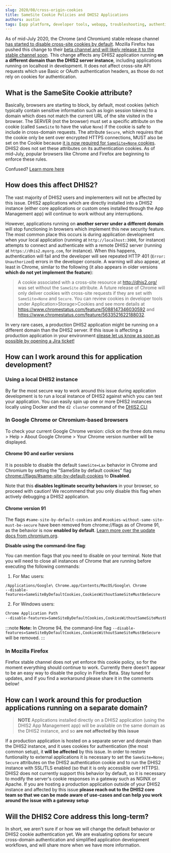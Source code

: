 ```yaml
---
slug: 2020/08/cross-origin-cookies
title: SameSite Cookie Policies and DHIS2 Applications
authors: austin
tags: [app platform, developer tools, webapp, troubleshooting, authentication]
---
```


As of mid-July 2020, the Chrome (and Chromium) stable release channel [has started to disable cross-site cookies by default](https://www.chromium.org/updates/same-site). Mozilla Firefox has pushed this change to their [beta channel and will likely release it to the stable channel soon](https://hacks.mozilla.org/2020/08/changes-to-samesite-cookie-behavior/). This change affects any DHIS2 application running **on a different domain than the DHIS2 server instance**, including applications running on localhost in development. It does not affect cross-site API requests which use Basic or OAuth authentication headers, as those do not rely on cookies for authentication.

<!--truncate-->

## What is the SameSite Cookie attribute?

Basically, browsers are starting to block, by default, most cookies (which typically contain sensitive information such as login session tokens) to a domain which does not match the current URL of the site visited in the browser. The SERVER (not the browser) must set a specific attribute on the cookie (called `SameSite` to have the value `None`) if the cookie is safe to include in cross-domain requests. The attribute `Secure`, which requires that the cookie only be sent over encrypted HTTPS connections, MUST also be set on the Cookie because [it is now required for `SameSite=None` cookies](https://web.dev/samesite-cookies-explained/#samesitenone-must-be-secure). DHIS2 does not set these attributes on its authentication cookies. As of mid-July, popular browsers like Chrome and Firefox are beginning to enforce these rules.

Confused? [Learn more here](https://web.dev/samesite-cookies-explained/)

## How does this affect DHIS2?

The vast majority of DHIS2 users and implementers will not be affected by this issue. DHIS2 applications which are directly installed into a DHIS2 instance (either core applications or custom ones installed through the App Management app) will continue to work without any interruptions.

However, applications running on **another server under a different domain** will stop functioning in browsers which implement this new security feature. The most common place this occurs is during application development when your local application (running at `http://localhost:3000`, for instance) attempts to connect and authenticate with a remote DHIS2 server (running at `https://dhis2.myorg.com`, for instance). When this happens, authentication will fail and the developer will see repeated HTTP 401 (`Error: Unauthorized`) errors in the developer console. A warning will also appear, at least in Chrome, similar to the following (it also appears in older versions **which do not yet implement the feature**):

> A cookie associated with a cross-site resource at http://dhis2.org/ was set without the `SameSite` attribute. A future release of Chrome will only deliver cookies with cross-site requests if they are set with `SameSite=None` and `Secure`. You can review cookies in developer tools under Application>Storage>Cookies and see more details at https://www.chromestatus.com/feature/5088147346030592 and https://www.chromestatus.com/feature/5633521622188032.

In very rare cases, a production DHIS2 application might be running on a different domain than the DHIS2 server. If this issue is affecting a production application in your environment [please let us know as soon as possible by opening a Jira ticket!](https://jira.dhis2.org)

## How can I work around this for application development?

### Using a local DHIS2 instance

By far the most secure way to work around this issue during application development is to run a local instance of DHIS2 against which you can test your application. You can easily spin up one or more DHIS2 instances locally using Docker and the `d2 cluster` command of the [DHIS2 CLI](/docs/cli/cluster)

### In Google Chrome or Chromium-based browsers

To check your current Google Chrome version: click on the three dots menu > Help > About Google Chrome > Your Chrome version number will be displayed.

#### Chrome 90 and earlier versions

It is possible to disable the default `SameSite=Lax` behavior in Chrome and Chromium by setting the "SameSite by default cookies" flag [chrome://flags/#same-site-by-default-cookies](chrome://flags/#same-site-by-default-cookies) to **Disabled**.

Note that this **disables legitimate security behaviors** in your browser, so proceed with caution! We recommend that you only disable this flag when actively debugging a DHIS2 application.

#### Chrome version 91

The flags `#same-site-by-default-cookies` and `#cookies-without-same-site-must-be-secure` have been removed from chrome://flags as of Chrome 91, as the behavior is now **enabled by default**. [Learn more over the update docs from chromium.org](https://www.chromium.org/updates/same-site).

**Disable using the command-line flag**:

You can mention flags that you need to disable on your terminal. Note that you will need to close all instances of Chrome that are running before executing the following commands:

1.  For Mac users:

```
/Applications/Google\ Chrome.app/Contents/MacOS/Google\ Chrome
--disable-features=SameSiteByDefaultCookies,CookiesWithoutSameSiteMustBeSecure
```

2. For Windows users:

```sh
Chrome Application Path
--disable-features=SameSiteByDefaultCookies,CookiesWithoutSameSiteMustBeSecure
```

:::note
**Note:** In Chrome 94, the command-line flag `--disable-features=SameSiteByDefaultCookies,CookiesWithoutSameSiteMustBeSecure` will be removed.
:::

### In Mozilla Firefox

Firefox stable channel does not yet enforce this cookie policy, so for the moment everything should continue to work. Currently there doesn't appear to be an easy way to disable the policy in Firefox Beta. Stay tuned for updates, and if you find a workaround please share it in the comments below!

## How can I work around this for production applications running on a separate domain?

> **NOTE** Applications installed directly on a DHIS2 application (using the DHIS2 App Management app) will be available on the same domain as the DHIS2 instance, and so **are not affected by this issue**

If a production application is hosted on a separate server and domain than the DHIS2 instance, and it uses cookies for authentication (the most common setup), it **will be affected** by this issue. In order to restore funtionality to external applications it is necessary to set the `SameSite=None; Secure` attributes on the DHIS2 authentication cookie and to run the DHIS2 instance with SSL/TLS enabled (so that it is only accessible over HTTPS). DHIS2 does not currently support this behavior by default, so it is necessary to modify the server's cookie responses in a gateway such as NGINX or Apache. If you are hosting a production application outside of your DHIS2 instance and affected by this issue **please reach out to the DHIS2 core team so that we can be made aware of use-cases and can help you work around the issue with a gateway setup**

## Will the DHIS2 Core address this long-term?

In short, we aren't sure if or how we will change the default behavior or DHIS2 cookie authentication yet. We are evaluating options for secure cross-domain authentication and simplified application development workflows, and will share more when we have more information.
